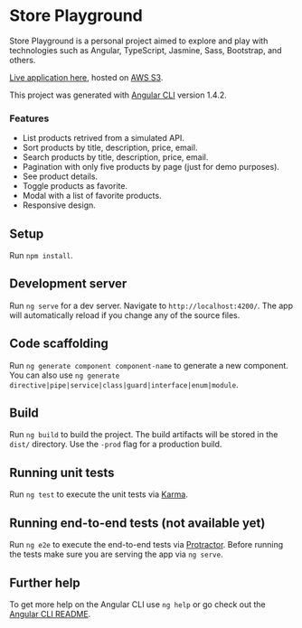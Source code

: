 # Store Playground

Store Playground is a personal project aimed to explore and play with technologies such as Angular, TypeScript, Jasmine, Sass, Bootstrap, and others.

[Live application here](http://store-playground.s3-website-eu-west-1.amazonaws.com), hosted on [AWS S3](https://aws.amazon.com/es/s3).

This project was generated with [Angular CLI](https://github.com/angular/angular-cli) version 1.4.2.

### Features

- List products retrived from a simulated API.
- Sort products by title, description, price, email.
- Search products by title, description, price, email.
- Pagination with only five products by page (just for demo purposes).
- See product details.
- Toggle products as favorite.
- Modal with a list of favorite products.
- Responsive design.

## Setup

Run `npm install`.

## Development server

Run `ng serve` for a dev server. Navigate to `http://localhost:4200/`. The app will automatically reload if you change any of the source files.

## Code scaffolding

Run `ng generate component component-name` to generate a new component. You can also use `ng generate directive|pipe|service|class|guard|interface|enum|module`.

## Build

Run `ng build` to build the project. The build artifacts will be stored in the `dist/` directory. Use the `-prod` flag for a production build.

## Running unit tests

Run `ng test` to execute the unit tests via [Karma](https://karma-runner.github.io).

## Running end-to-end tests (not available yet)

Run `ng e2e` to execute the end-to-end tests via [Protractor](http://www.protractortest.org/).
Before running the tests make sure you are serving the app via `ng serve`.

## Further help

To get more help on the Angular CLI use `ng help` or go check out the [Angular CLI README](https://github.com/angular/angular-cli/blob/master/README.md).
